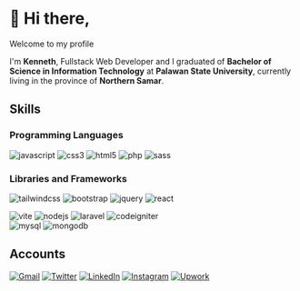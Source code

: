 # 👋 Hi there,
Welcome to my profile

I'm <b>Kenneth</b>, Fullstack Web Developer and I graduated of <b>Bachelor of Science in Information Technology</b> at <b>Palawan State University</b>, currently living in the province of <b>Northern Samar</b>.
<!--
**kean7296/kean7296** is a ✨ _special_ ✨ repository because its `README.md` (this file) appears on your GitHub profile.

Here are some ideas to get you started:

- 🔭 I’m currently working on ...
- 🌱 I’m currently learning ...
- 👯 I’m looking to collaborate on ...
- 🤔 I’m looking for help with ...
- 💬 Ask me about ...
- 📫 How to reach me: ...
- 😄 Pronouns: ...
- ⚡ Fun fact: ...
-->

## Skills
### Programming Languages
![javascript](https://img.shields.io/badge/JavaScript-F7DF1E?style=for-the-badge&logo=javascript&logoColor=000) 
![css3](https://img.shields.io/badge/CSS3-1572B6?style=for-the-badge&logo=css3&logoColor=fff) 
![html5](https://img.shields.io/badge/HTML5-E34F26?style=for-the-badge&logo=html5&logoColor=fff) 
![php](https://img.shields.io/badge/PHP-777BB4?style=for-the-badge&logo=php&logoColor=fff) 
![sass](https://img.shields.io/badge/Sass-CC6699?style=for-the-badge&logo=sass&logoColor=fff) 
<!--![dart](https://img.shields.io/badge/Dart-0175C2?style=for-the-badge&logo=dart&logoColor=fff)-->

### Libraries and Frameworks
![tailwindcss](https://img.shields.io/badge/Tailwind%20CSS-06B6D4?style=for-the-badge&logo=tailwindcss&logoColor=fff) 
![bootstrap](https://img.shields.io/badge/Bootstrap-7952B3?style=for-the-badge&logo=bootstrap&logoColor=fff) 
![jquery](https://img.shields.io/badge/JQuery-0769AD?style=for-the-badge&logo=jquery&logoColor=fff) 
![react](https://img.shields.io/badge/React%20Js-61DAFB?style=for-the-badge&logo=react&logoColor=000) 
<!--![flutter](https://img.shields.io/badge/Flutter-02569B?style=for-the-badge&logo=flutter&logoColor=fff)-->
![vite](https://img.shields.io/badge/.Vite-646CFF?style=for-the-badge&logo=vite&logoColor=fff)
![nodejs](https://img.shields.io/badge/Node.js-339933?style=for-the-badge&logo=node.js&logoColor=fff)
![laravel](https://img.shields.io/badge/Laravel-FF2D20?style=for-the-badge&logo=laravel&logoColor=fff) 
![codeigniter](https://img.shields.io/badge/CodeIgniter-EF4223?style=for-the-badge&logo=codeigniter&logoColor=fff) <br/>
![mysql](https://img.shields.io/badge/MySQL-4479A1?style=for-the-badge&logo=mysql&logoColor=fff) 
![mongodb](https://img.shields.io/badge/MongoDB-47A248?style=for-the-badge&logo=mongodb&logoColor=fff) 

<!--
### Tools and Platforms
![adobephotoshop](https://img.shields.io/badge/Adobe%20Photoshop-31A8FF?style=for-the-badge&logo=adobephotoshop&logoColor=fff) 
![figma](https://img.shields.io/badge/Figma-F24E1E?style=for-the-badge&logo=figma&logoColor=fff) 
![visualstudiocode](https://img.shields.io/badge/Visual%20Studio%20Code-007ACC?style=for-the-badge&logo=visualstudiocode&logoColor=fff) <br/>
![postman](https://img.shields.io/badge/Postman-FF6C37?style=for-the-badge&logo=postman&logoColor=fff) 
![googlechrome](https://img.shields.io/badge/Google%20Chrome-4285F4?style=for-the-badge&logo=googlechrome&logoColor=fff) 
![heroku](https://img.shields.io/badge/Heroku-430098?style=for-the-badge&logo=heroku&logoColor=fff) <br/>
![github](https://img.shields.io/badge/GitHub-181717?style=for-the-badge&logo=github&logoColor=fff) 
![bitbucket](https://img.shields.io/badge/Bitbucket-0052CC?style=for-the-badge&logo=bitbucket&logoColor=fff) 
-->

## Accounts

<p>
<a href="mailto:keanolida7296@gmail.com" target="_blank"><img alt="Gmail" src="https://img.shields.io/badge/Email-EA4335?&style=for-the-badge&logo=gmail&logoColor=white" /></a> 
<a href="https://twitter.com/whyme_27" target="_blank"><img alt="Twitter" src="https://img.shields.io/badge/twitter-%231DA1F2.svg?&style=for-the-badge&logo=twitter&logoColor=white" /></a> 
<a href="https://www.linkedin.com/in/kenneth-andales-20ba62240/" target="_blank"><img alt="LinkedIn" src="https://img.shields.io/badge/linkedin-%230077B5.svg?&style=for-the-badge&logo=linkedin&logoColor=white" /></a> 
<a href="https://www.instagram.com/kenolitan/" target="_blank"><img alt="Instagram" src="https://img.shields.io/badge/Instagram-E4405F?&style=for-the-badge&logo=instagram&logoColor=white" /></a>
<a href="https://www.upwork.com/freelancers/~0130a2e851c15789e3" target="_blank"><img alt="Upwork" src="https://img.shields.io/badge/Upwork-6FDA44?&style=for-the-badge&logo=upwork&logoColor=white" /></a>
</p>
